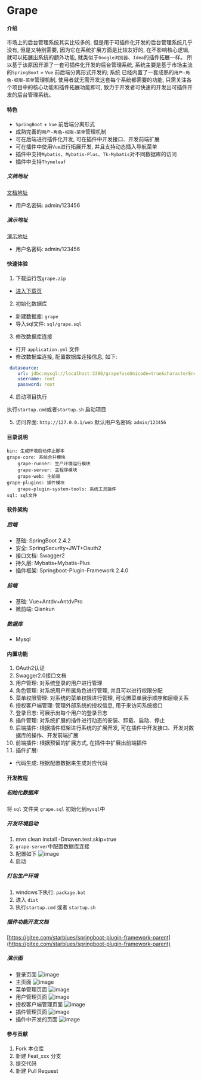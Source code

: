 # Grape

#### 介绍
市场上的后台管理系统其实比较多的, 但是用于可插件化开发的后台管理系统几乎没有, 但是又特别需要, 因为它在系统扩展方面是比较友好的, 
在不影响核心逻辑, 就可以拓展出系统的额外功能, 就类似于`Google浏览器`、`Idea`的插件拓展一样。
所以基于该原因开源了一套可插件化开发的后台管理系统, 系统主要是基于市场主流的`SpringBoot` + `Vue` 前后端分离形式开发的; 系统
已经内置了一套成熟的`用户-角色-权限-菜单`管理机制, 使用者就无需开发这套每个系统都需要的功能, 只需关注各个项目中的核心功能和插件拓展功能即可, 
致力于开发者可快速的开发出可插件开发的后台管理系统。

#### 特色
- `SpringBoot` + `Vue` 前后端分离形式
- 成熟完善的`用户-角色-权限-菜单`管理机制
- 可在后端进行插件化开发, 可在插件中开发接口、开发前端扩展
- 可在插件中使用`Vue`进行拓展开发, 并且支持动态插入导航菜单
- 插件中支持`Mybatis`、`Mybatis-Plus`、`Tk-Mybatis`对不同数据库的访问
- 插件中支持`Thymeleaf`

##### 文档地址
[文档地址](http://39.99.159.68/grape/)
- 用户名密码: admin/123456


##### 演示地址
[演示地址](http://39.99.159.68:9000/web)
- 用户名密码: admin/123456

#### 快速体验
1. 下载运行包`grape.zip`

- <a href="https://gitee.com/starblues/grape/attach_files" target="_blank">进入下载页</a>

2. 初始化数据库
- 新建数据库: `grape`
- 导入sql文件: `sql/grape.sql`

3. 修改数据库连接
- 打开 `application.yml` 文件
- 修改数据库连接, 配置数据库连接信息, 如下:
```yaml
 datasource:
    url: jdbc:mysql://localhost:3306/grape?useUnicode=true&characterEncoding=utf8&useSSL=false&serverTimezone=UTC&allowPublicKeyRetrieval=true
    username: root
    password: root
```
4. 启动项目执行

执行`startup.cmd`或者`startup.sh` 启动项目

5. 访问界面: `http://127.0.0.1/web`
默认用户名密码: `admin/123456`

#### 目录说明
```text
bin: 生成环境启动停止脚本
grape-core: 系统合并模块
    grape-runner: 生产环境运行模块
    grape-server: 主程序模块
    grape-web: 主前端
grape-plugins: 插件模块
    grape-plugin-system-tools: 系统工具插件
sql: sql文件 
```

#### 软件架构
##### 后端
- 基础: SpringBoot 2.4.2
- 安全: SpringSecurity+JWT+Oauth2
- 接口文档: Swagger2
- 持久层: Mybatis+Mybatis-Plus
- 插件框架: Springboot-Plugin-Framework 2.4.0
##### 前端
- 基础: Vue+Antdv+AntdvPro
- 微前端: Qiankun
##### 数据库
- Mysql

#### 内置功能
1. OAuth2认证
2. Swagger2.0接口文档
3. 用户管理: 对系统登录的用户进行管理
4. 角色管理: 对系统用户所属角色进行管理, 并且可以进行权限分配
5. 菜单权限管理: 对系统的菜单权限进行管理, 可设置菜单展示顺序和层级关系
6. 授权客户端管理: 管理外部系统的授权信息, 用于来访问系统接口 
7. 登录日志: 可展示出每个用户的登录日志
8. 插件管理: 对系统扩展的插件进行动态的安装、卸载、启动、停止
9. 后端插件: 根据插件框架进行系统的扩展开发, 可在插件中开发接口、开发对数据库的操作、开发前端扩展
10. 前端插件: 根据预留的扩展方式, 在插件中扩展出前端插件
11. 插件扩展:
- 代码生成: 根据配置数据来生成对应代码

#### 开发教程

##### 初始化数据库
将 `sql` 文件夹 `grape.sql` 初始化到`mysql`中

##### 开发环境启动
1. mvn clean install -Dmaven.test.skip=true
2. `grape-server`中配置数据库连接
3. 配置如下
![image](doc/dev-config.png)
4. 启动

##### 打包生产环境
1. windows下执行: `package.bat`
2. 进入 `dist` 
3. 执行`startup.cmd` 或者 `startup.sh`

##### 插件功能开发文档
[https://gitee.com/starblues/springboot-plugin-framework-parent](https://gitee.com/starblues/springboot-plugin-framework-parent)

##### 演示图
- 登录页面
![image](doc/login.png)
- 主页面
![image](doc/main.png)
- 菜单管理页面
![image](doc/menu.png)
- 用户管理页面
![image](doc/user.png)
- 授权客户端管理页面
![image](doc/client.png)
- 插件管理页面
![image](doc/plugin.png)
- 插件中开发的页面
![image](doc/code-gen.png)


#### 参与贡献

1.  Fork 本仓库
2.  新建 Feat_xxx 分支
3.  提交代码
4.  新建 Pull Request
